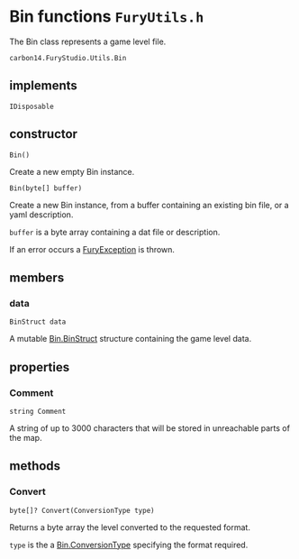 # Bin functions `FuryUtils.h`

The Bin class represents a game level file.

`carbon14.FuryStudio.Utils.Bin`

## implements

`IDisposable`

## constructor

`Bin()`

Create a new empty Bin instance.

`Bin(byte[] buffer)`

Create a new Bin instance, from a buffer containing an existing bin file, or a yaml description.

`buffer` is a byte array containing a dat file or description.

If an error occurs a [FuryException](exception.md) is thrown.

## members

### data

`BinStruct data`

A mutable [Bin.BinStruct](binstruct.md) structure containing the game level data.

## properties

### Comment

`string Comment`

A string of up to 3000 characters that will be stored in unreachable parts of the map.

## methods

### Convert

`byte[]? Convert(ConversionType type)`

Returns a byte array the level converted to the requested format.

`type` is the a [Bin.ConversionType](conversiontype.md) specifying the format required.

